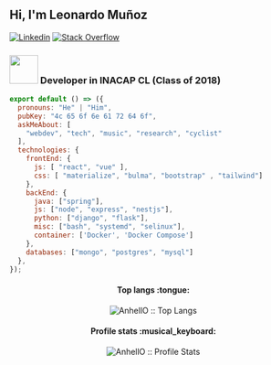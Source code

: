 <h2> Hi, I'm Leonardo Muñoz </h2>

[![Linkedin](https://img.shields.io/badge/-LinkedIn-222222?style=flat-square&logo=Linkedin&logoColor=white&link=https://www.linkedin.com/in/sudiptoghosh99/)](https://www.linkedin.com/in/sudiptoghosh99/)
[![Stack Overflow](https://img.shields.io/badge/-Stack%20Overflow-222222?style=flat-square&logo=stack-overflow&logoColor=white&link=https://stackoverflow.com/users/10780031/sudipto-ghosh)](https://stackoverflow.com/users/10780031/sudipto-ghosh)

### <img src="https://media.giphy.com/media/VgCDAzcKvsR6OM0uWg/giphy.gif" width="50"> Developer in INACAP CL (Class of 2018) 

```js
export default () => ({
  pronouns: "He" | "Him",
  pubKey: "4c 65 6f 6e 61 72 64 6f",
  askMeAbout: [
    "webdev", "tech", "music", "research", "cyclist"
  ],
  technologies: {
    frontEnd: {
      js: [ "react", "vue" ],
      css: [ "materialize", "bulma", "bootstrap" , "tailwind"]
    },
    backEnd: {
      java: ["spring"],
      js: ["node", "express", "nestjs"],
      python: ["django", "flask"],
      misc: ["bash", "systemd", "selinux"],
      container: ['Docker', 'Docker Compose']
    },
    databases: ["mongo", "postgres", "mysql"]
  },
});
```

<h4 align="center">Top langs :tongue:</h4>

<p align="center"><img src="https://github-readme-stats.vercel.app/api/top-langs/?username=LeonardoMV94&langs_count=10&theme=tokyonight&layout=compact" alt="AnhellO :: Top Langs" /></p>

<h4 align="center">Profile stats :musical_keyboard:</h4>

<p align="center"><img src="https://github-readme-stats.vercel.app/api?username=LeonardoMV94&show_icons=true&theme=tokyonight" alt="AnhellO :: Profile Stats" /></p>

